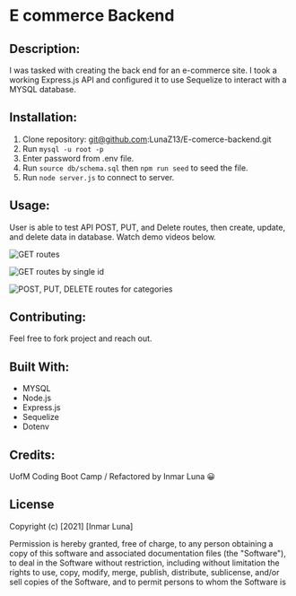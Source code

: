 # E commerce Backend

## Description: 
I was tasked with creating the back end for an e-commerce site. I took a working Express.js API and configured it to use Sequelize to interact with a MYSQL database. 

## Installation:
1. Clone repository: git@github.com:LunaZ13/E-comerce-backend.git
2. Run `mysql -u root -p` 
3. Enter password from .env file.
4. Run `source db/schema.sql` then `npm run seed` to seed the file.
5. Run `node server.js` to connect to server.

## Usage:
User is able to test API POST, PUT, and Delete routes, then create, update, and delete data in database. Watch demo videos below.

![GET routes](https://user-images.githubusercontent.com/86627336/142974726-3fa7f389-ec9d-40c0-882c-a606335241fd.gif)

![GET routes by single id](https://user-images.githubusercontent.com/86627336/142974240-bc138672-fd3a-4996-b9a7-4fe42635d4b9.gif)

![POST, PUT, DELETE routes for categories](https://user-images.githubusercontent.com/86627336/142974620-f64af53b-e51f-45fb-a788-68f9960e4e60.gif)

## Contributing:
Feel free to fork project and reach out.

## Built With:
* MYSQL
* Node.js
* Express.js
* Sequelize
* Dotenv

## Credits:
UofM Coding Boot Camp / Refactored by Inmar Luna :grinning:

## License 
Copyright (c) [2021] [Inmar Luna]

Permission is hereby granted, free of charge, to any person obtaining a copy
of this software and associated documentation files (the "Software"), to deal
in the Software without restriction, including without limitation the rights
to use, copy, modify, merge, publish, distribute, sublicense, and/or sell
copies of the Software, and to permit persons to whom the Software is